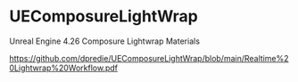 # UEComposureLightWrap
Unreal Engine 4.26 Composure Lightwrap Materials

https://github.com/dpredie/UEComposureLightWrap/blob/main/Realtime%20Lightwrap%20Workflow.pdf
